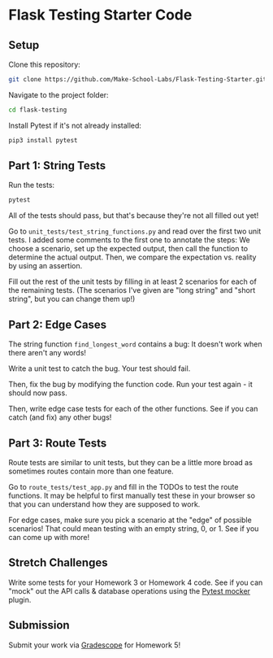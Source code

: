 # Flask Testing Starter Code

## Setup

Clone this repository:

```bash
git clone https://github.com/Make-School-Labs/Flask-Testing-Starter.git flask-testing
```

Navigate to the project folder:

```bash
cd flask-testing
```

Install Pytest if it's not already installed:

```bash
pip3 install pytest
```

## Part 1: String Tests

Run the tests:

```bash
pytest
```

All of the tests should pass, but that's because they're not all filled out yet!

Go to `unit_tests/test_string_functions.py` and read over the first two unit tests. I added some comments to the first one to annotate the steps: We choose a scenario, set up the expected output, then call the function to determine the actual output. Then, we compare the expectation vs. reality by using an assertion.

Fill out the rest of the unit tests by filling in at least 2 scenarios for each of the remaining tests. (The scenarios I've given are "long string" and "short string", but you can change them up!)

## Part 2: Edge Cases

The string function `find_longest_word` contains a bug: It doesn't work when there aren't any words!

Write a unit test to catch the bug. Your test should fail.

Then, fix the bug by modifying the function code. Run your test again - it should now pass.

Then, write edge case tests for each of the other functions. See if you can catch (and fix) any other bugs!

## Part 3: Route Tests

Route tests are similar to unit tests, but they can be a little more broad as sometimes routes contain more than one feature.

Go to `route_tests/test_app.py` and fill in the TODOs to test the route functions. It may be helpful to first manually test these in your browser so that you can understand how they are supposed to work.

For edge cases, make sure you pick a scenario at the "edge" of possible scenarios! That could mean testing with an empty string, 0, or 1. See if you can come up with more!

## Stretch Challenges

Write some tests for your Homework 3 or Homework 4 code. See if you can "mock" out the API calls & database operations using the [Pytest mocker](https://pypi.org/project/pytest-mock/) plugin.

## Submission

Submit your work via [Gradescope](https://gradescope.com) for Homework 5!